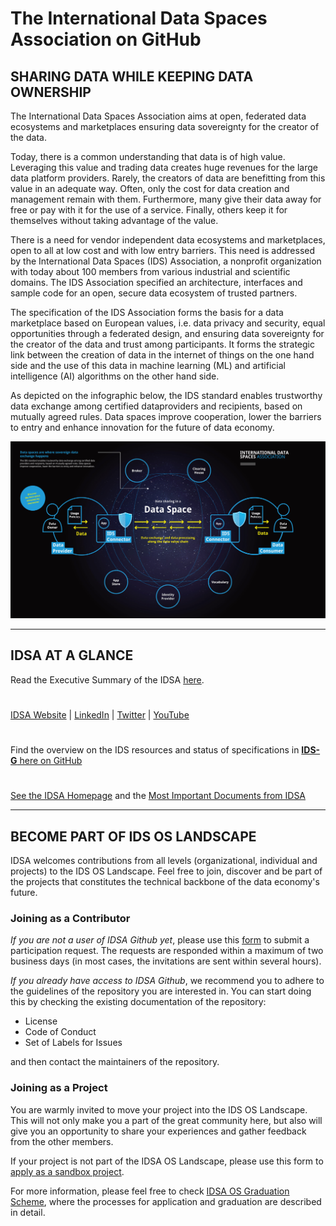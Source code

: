 # The International Data Spaces Association on GitHub

## SHARING DATA WHILE KEEPING DATA OWNERSHIP

The International Data Spaces Association aims at open, federated data ecosystems and marketplaces ensuring data sovereignty for the creator of the data.

Today, there is a common understanding that data is of high value. Leveraging this value and trading data creates huge revenues for the large data platform providers. Rarely, the creators of data are benefitting from this value in an adequate way. Often, only the cost for data creation and management remain with them. Furthermore, many give their data away for free or pay with it for the use of a service. Finally, others keep it for themselves without taking advantage of the value.

There is a need for vendor independent data ecosystems and marketplaces, open to all at low cost and with low entry barriers. This need is addressed by the International Data Spaces (IDS) Association, a nonprofit organization with today about 100 members from various industrial and scientific domains. The IDS Association specified an architecture, interfaces and sample code for an open, secure data ecosystem of trusted partners.

The specification of the IDS Association forms the basis for a data marketplace based on European values, i.e. data privacy and security, equal opportunities through a federated design, and ensuring data sovereignty for the creator of the data and trust among participants. It forms the strategic link between the creation of data in the internet of things on the one hand side and the use of this data in machine learning (ML) and artificial intelligence (AI) algorithms on the other hand side.

As depicted on the infographic below, the IDS standard enables trustworthy data exchange among certified dataproviders and recipients, based on mutually agreed rules. Data spaces improve cooperation, lower the barriers to entry and enhance innovation for the future of data economy.

![Data Sharing in a Data Space](images/IDSA-Infographic-Data-Sharing-in-a-Data-Space.jpg)

---

## IDSA AT A GLANCE
Read the Executive Summary of the IDSA [here](https://www.internationaldataspaces.org/publications/sharing-data-while-keeping-data-ownership-the-potential-of-ids-for-the-data-economy/).

#

[IDSA Website](https://internationaldataspaces.org/) | [LinkedIn](https://www.linkedin.com/company/international-data-spaces-association/mycompany/) | [Twitter](https://twitter.com/ids_association) | [YouTube](https://www.youtube.com/channel/UC9PsQnKgreCmj-F6Kea5QRg) 
#
Find the overview on the IDS resources and status of specifications in [**IDS-G** here on GitHub](https://github.com/International-Data-Spaces-Association/IDS-G)
#
[See the IDSA Homepage](https://www.internationaldataspaces.org) and the [Most Important Documents from IDSA](https://internationaldataspaces.org/publications/most-important-documents/)

---

## BECOME PART OF IDS OS LANDSCAPE
IDSA welcomes contributions from all levels (organizational, individual and projects) to the IDS OS Landscape. Feel free to join, discover and be part of the projects that constitutes the technical backbone of the data economy's future.  

### Joining as a Contributor
*If you are not a user of IDSA Github yet*, please use this [form](https://forms.office.com/r/60B1hWv1Fu "IDSA Github / Participation Request") to submit a participation request. The requests are responded within a maximum of two business days (in most cases, the invitations are sent within several hours).

*If you already have access to IDSA Github*, we recommend you to adhere to the guidelines of the repository you are interested in. You can start doing this by checking the existing documentation of the repository:

* License
* Code of Conduct
* Set of Labels for Issues

and then contact the maintainers of the repository.



### Joining as a Project
You are warmly invited to move your project into the IDS OS Landscape. This will not only make you a part of the great community here, but also will give you an opportunity to share your experiences and gather feedback from the other members.  

If your project is not part of the IDSA OS Landscape, please use this form to [apply as a sandbox project](https://internationaldataspaces.org/ids-open-source-application/).


For more information, please feel free to check [IDSA OS Graduation Scheme](...), where the processes for application and graduation are described in detail.




